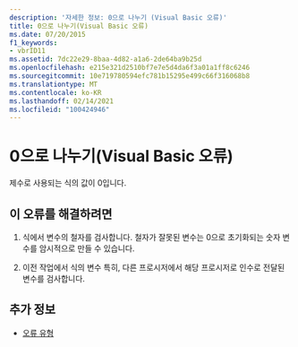```yaml
---
description: '자세한 정보: 0으로 나누기 (Visual Basic 오류)'
title: 0으로 나누기(Visual Basic 오류)
ms.date: 07/20/2015
f1_keywords:
- vbrID11
ms.assetid: 7dc22e29-8baa-4d82-a1a6-2de64ba9b25d
ms.openlocfilehash: e215e321d2510bf7e7e5d4da6f3a01a1ff8c6246
ms.sourcegitcommit: 10e719780594efc781b15295e499c66f316068b8
ms.translationtype: MT
ms.contentlocale: ko-KR
ms.lasthandoff: 02/14/2021
ms.locfileid: "100424946"
---
```

# <a name="division-by-zero-visual-basic-error"></a>0으로 나누기(Visual Basic 오류)

제수로 사용되는 식의 값이 0입니다.  
  
## <a name="to-correct-this-error"></a>이 오류를 해결하려면  
  
1. 식에서 변수의 철자를 검사합니다. 철자가 잘못된 변수는 0으로 초기화되는 숫자 변수를 암시적으로 만들 수 있습니다.  
  
2. 이전 작업에서 식의 변수 특히, 다른 프로시저에서 해당 프로시저로 인수로 전달된 변수를 검사합니다.  
  
## <a name="see-also"></a>추가 정보

- [오류 유형](../programming-guide/language-features/error-types.md)
